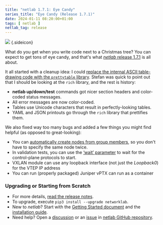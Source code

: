 ```yaml
---
title: "netlab 1.7.1: Eye Candy"
series_title: "Eye Candy (Release 1.7.1)"
date: 2024-01-11 08:20:00+01:00
tags: [ netlab ]
netlab_tag: release
---
```

![](/2024/01/xmas.jpg)
{.sideicon}

What do you get when you write code next to a Christmas tree? You can expect to get tons of eye candy, and that's what [_netlab_ release 1.7.1](https://netlab.tools/release/1.7/#release-1-7-1) is all about.

It all started with a cleanup idea: I could [replace the internal ASCII table-drawing code with the `prettytable` library](https://github.com/ipspace/netlab/issues/969). Stefan was quick to point out that I should be looking at the `rich` library, and the rest is history:
<!--more-->
* **netlab up/down/test** commands got nicer section headers and color-coded status messages.
* All error messages are now color-coded.
* Tables use Unicode characters that result in perfectly-looking tables.
* YAML and JSON printouts go through the `rich` library that prettifies them.

We also fixed way too many bugs and added a few things you might find helpful (as opposed to great-looking):

* You can [automatically create nodes from group members](https://netlab.tools/groups/#groups-auto-create), so you don't have to specify the same node twice.
* In validation tests, you can use the [‘wait’ parameter](https://netlab.tools/topology/validate/#validate-wait) to wait for the control-plane protocols to start.
* VXLAN module can use any loopback interface (not just the *Loopback0*) for the VTEP IP address
* You can run (properly packaged) Juniper vPTX can run as a container

### Upgrading or Starting from Scratch

* For more details, [read the release notes](https://netlab.tools/release/1.7/#release-1-7-1).
* To upgrade, execute `pip3 install --upgrade networklab`.
* New to *netlab*? Start with the [Getting Started document](https://netlab.tools/tutorials/) and the [installation guide](https://netlab.tools/install/).
* Need help? Open a [discussion](https://github.com/ipspace/netlab/discussions) or an [issue](https://github.com/ipspace/netlab/issues) in [netlab GitHub repository](https://github.com/ipspace/netlab).
